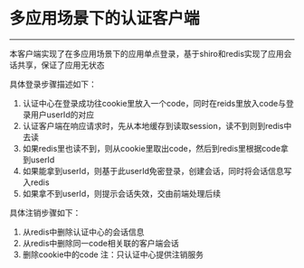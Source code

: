 # 多应用场景下的认证客户端

----

本客户端实现了在多应用场景下的应用单点登录，基于shiro和redis实现了应用会话共享，保证了应用无状态


具体登录步骤描述如下：
1. 认证中心在登录成功往cookie里放入一个code，同时在reids里放入code与登录用户userId的对应
2. 认证客户端在响应请求时，先从本地缓存到读取session，读不到则到redis中去读
3. 如果redis里也读不到，则从cookie里取出code，然后到redis里根据code拿到userId
4. 如果能拿到userId，则基于此userId免密登录，创建会话，同时将会话信息写入redis
5. 如果拿不到userId，则提示会话失效，交由前端处理后续


具体注销步骤如下：
1. 从redis中删除认证中心的会话信息
2. 从redis中删除同一code相关联的客户端会话
3. 删除cookie中的code
注：只认证中心提供注销服务
